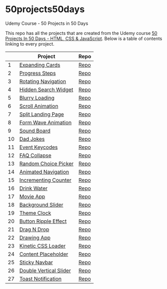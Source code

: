 # 50projects50days

Udemy Course - 50 Projects in 50 Days

This repo has all the projects that are created from the Udemy course
[50 Projects In 50 Days - HTML, CSS & JavaScript](https://www.udemy.com/share/103Pv23@PMKLRQODgR-8_GjGFKhdZscOF2lVU3ZLnBPERiQpUHjRw8xw2z0INoojsLcK2B7m/).
Below is a table of contents linking to every project.

|     | Project                                                                                                          | Repo                                                                                           |
| --- | ---------------------------------------------------------------------------------------------------------------- | ---------------------------------------------------------------------------------------------- |
| 1   | [Expanding Cards](https://haylzrandom.github.io/50projects-html-css-js/expanding-cards/index.html)               | [Repo](https://github.com/HaylzRandom/50projects-html-css-js/tree/main/expanding-cards)        |
| 2   | [Progress Steps](https://haylzrandom.github.io/50projects-html-css-js/progress-steps/index.html)                 | [Repo](https://github.com/HaylzRandom/50projects-html-css-js/tree/main/progress-steps)         |
| 3   | [Rotating Navigation](https://haylzrandom.github.io/50projects-html-css-js/rotating-navigation/index.html)       | [Repo](https://github.com/HaylzRandom/50projects-html-css-js/tree/main/rotating-navigation)    |
| 4   | [Hidden Search Widget](https://haylzrandom.github.io/50projects-html-css-js/hidden-search-widget/index.html)     | [Repo](https://github.com/HaylzRandom/50projects-html-css-js/tree/main/hidden-search-widget)   |
| 5   | [Blurry Loading](https://haylzrandom.github.io/50projects-html-css-js/blurry-loading/index.html)                 | [Repo](https://github.com/HaylzRandom/50projects-html-css-js/tree/main/blurry-loading)         |
| 6   | [Scroll Animation](https://haylzrandom.github.io/50projects-html-css-js/scroll-animation/index.html)             | [Repo](https://github.com/HaylzRandom/50projects-html-css-js/tree/main/scroll-animation)       |
| 7   | [Split Landing Page](https://haylzrandom.github.io/50projects-html-css-js/split-landing-page/index.html)         | [Repo](https://github.com/HaylzRandom/50projects-html-css-js/tree/main/split-landing-page)     |
| 8   | [Form Wave Animation](https://haylzrandom.github.io/50projects-html-css-js/form-wave-animation/index.html)       | [Repo](https://github.com/HaylzRandom/50projects-html-css-js/tree/main/form-wave-animation)    |
| 9   | [Sound Board](https://haylzrandom.github.io/50projects-html-css-js/sound-board/index.html)                       | [Repo](https://github.com/HaylzRandom/50projects-html-css-js/tree/main/sound-board)            |
| 10  | [Dad Jokes](https://haylzrandom.github.io/50projects-html-css-js/dad-jokes/index.html)                           | [Repo](https://github.com/HaylzRandom/50projects-html-css-js/tree/main/dad-jokes)              |
| 11  | [Event Keycodes](https://haylzrandom.github.io/50projects-html-css-js/event-keycodes/index.html)                 | [Repo](https://github.com/HaylzRandom/50projects-html-css-js/tree/main/event-keycodes)         |
| 12  | [FAQ Collapse](https://haylzrandom.github.io/50projects-html-css-js/faq-collapse/index.html)                     | [Repo](https://github.com/HaylzRandom/50projects-html-css-js/tree/main/faq-collapse)           |
| 13  | [Random Choice Picker](https://haylzrandom.github.io/50projects-html-css-js/random-choice-picker/index.html)     | [Repo](https://github.com/HaylzRandom/50projects-html-css-js/tree/main/random-choice-picker)   |
| 14  | [Animated Navigation](https://haylzrandom.github.io/50projects-html-css-js/animated-navigation/index.html)       | [Repo](https://github.com/HaylzRandom/50projects-html-css-js/tree/main/animated-navigation)    |
| 15  | [Incrementing Counter](https://haylzrandom.github.io/50projects-html-css-js/incrementing-counter/index.html)     | [Repo](https://github.com/HaylzRandom/50projects-html-css-js/tree/main/incrementing-counter)   |
| 16  | [Drink Water](https://haylzrandom.github.io/50projects-html-css-js/drink-water/index.html)                       | [Repo](https://github.com/HaylzRandom/50projects-html-css-js/tree/main/drink-water)            |
| 17  | [Movie App](https://haylzrandom.github.io/50projects-html-css-js/movie-app/index.html)                           | [Repo](https://github.com/HaylzRandom/50projects-html-css-js/tree/main/movie-app)              |
| 18  | [Background Slider](https://haylzrandom.github.io/50projects-html-css-js/background-slider/index.html)           | [Repo](https://github.com/HaylzRandom/50projects-html-css-js/tree/main/background-slider)      |
| 19  | [Theme Clock](https://haylzrandom.github.io/50projects-html-css-js/theme-clock/index.html)                       | [Repo](https://github.com/HaylzRandom/50projects-html-css-js/tree/main/theme-clock)            |
| 20  | [Button Ripple Effect](https://haylzrandom.github.io/50projects-html-css-js/button-ripple-effect/index.html)     | [Repo](https://github.com/HaylzRandom/50projects-html-css-js/tree/main/button-ripple-effect)   |
| 21  | [Drag N Drop](https://haylzrandom.github.io/50projects-html-css-js/drag-n-drop/index.html)                       | [Repo](https://github.com/HaylzRandom/50projects-html-css-js/tree/main/drag-n-drop)            |
| 22  | [Drawing App](https://haylzrandom.github.io/50projects-html-css-js/drawing-app/index.html)                       | [Repo](https://github.com/HaylzRandom/50projects-html-css-js/tree/main/drawing-app)            |
| 23  | [Kinetic CSS Loader](https://haylzrandom.github.io/50projects-html-css-js/kinetic-css-loader/index.html)         | [Repo](https://github.com/HaylzRandom/50projects-html-css-js/tree/main/kinetic-css-loader)     |
| 24  | [Content Placeholder](https://haylzrandom.github.io/50projects-html-css-js/content-placeholder/index.html)       | [Repo](https://github.com/HaylzRandom/50projects-html-css-js/tree/main/content-placeholder)    |
| 25  | [Sticky Navbar](https://haylzrandom.github.io/50projects-html-css-js/sticky-navbar/index.html)                   | [Repo](https://github.com/HaylzRandom/50projects-html-css-js/tree/main/sticky-navbar)          |
| 26  | [Double Vertical Slider](https://haylzrandom.github.io/50projects-html-css-js/double-vertical-slider/index.html) | [Repo](https://github.com/HaylzRandom/50projects-html-css-js/tree/main/double-vertical-slider) |
| 27  | [Toast Notification](https://haylzrandom.github.io/50projects-html-css-js/toast-notification/index.html)         | [Repo](https://github.com/HaylzRandom/50projects-html-css-js/tree/main/toast-notification)     |
